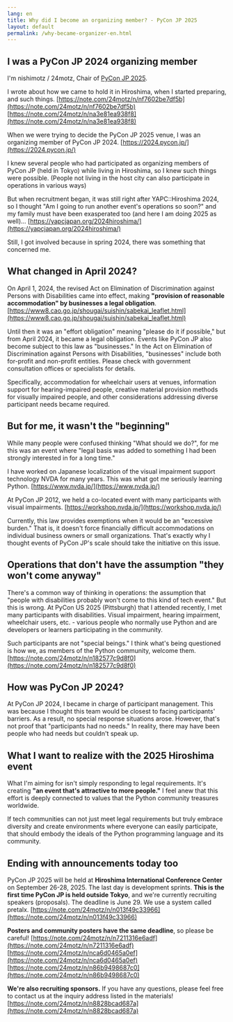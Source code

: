 ```yaml
---
lang: en
title: Why did I become an organizing member? - PyCon JP 2025
layout: default
permalink: /why-became-organizer-en.html
---
```


## I was a PyCon JP 2024 organizing member

I'm nishimotz / 24motz, Chair of [PyCon JP 2025](https://2025.pycon.jp/).

I wrote about how we came to hold it in Hiroshima, when I started preparing, and such things. [https://note.com/24motz/n/nf7602be7df5b](https://note.com/24motz/n/nf7602be7df5b) [https://note.com/24motz/n/na3e81ea938f8](https://note.com/24motz/n/na3e81ea938f8)

When we were trying to decide the PyCon JP 2025 venue, I was an organizing member of PyCon JP 2024. [https://2024.pycon.jp/](https://2024.pycon.jp/)

I knew several people who had participated as organizing members of PyCon JP (held in Tokyo) while living in Hiroshima, so I knew such things were possible. (People not living in the host city can also participate in operations in various ways)

But when recruitment began, it was still right after YAPC::Hiroshima 2024, so I thought "Am I going to run another event's operations so soon?" and my family must have been exasperated too (and here I am doing 2025 as well)... [https://yapcjapan.org/2024hiroshima/](https://yapcjapan.org/2024hiroshima/)

Still, I got involved because in spring 2024, there was something that concerned me.

## What changed in April 2024?

On April 1, 2024, the revised Act on Elimination of Discrimination against Persons with Disabilities came into effect, making **"provision of reasonable accommodation" by businesses a legal obligation**. [https://www8.cao.go.jp/shougai/suishin/sabekai_leaflet.html](https://www8.cao.go.jp/shougai/suishin/sabekai_leaflet.html)

Until then it was an "effort obligation" meaning "please do it if possible," but from April 2024, it became a legal obligation.
Events like PyCon JP also become subject to this law as "businesses."
In the Act on Elimination of Discrimination against Persons with Disabilities, "businesses" include both for-profit and non-profit entities.
Please check with government consultation offices or specialists for details.

Specifically, accommodation for wheelchair users at venues, information support for hearing-impaired people, creative material provision methods for visually impaired people, and other considerations addressing diverse participant needs became required.

## But for me, it wasn't the "beginning"

While many people were confused thinking "What should we do?", for me this was an event where "legal basis was added to something I had been strongly interested in for a long time."

I have worked on Japanese localization of the visual impairment support technology NVDA for many years.
This was what got me seriously learning Python. [https://www.nvda.jp/](https://www.nvda.jp/)

At PyCon JP 2012, we held a co-located event with many participants with visual impairments. [https://workshop.nvda.jp/](https://workshop.nvda.jp/)

Currently, this law provides exemptions when it would be an "excessive burden."
That is, it doesn't force financially difficult accommodations on individual business owners or small organizations.
That's exactly why I thought events of PyCon JP's scale should take the initiative on this issue.

## Operations that don't have the assumption "they won't come anyway"

There's a common way of thinking in operations: the assumption that "people with disabilities probably won't come to this kind of tech event."
But this is wrong.
At PyCon US 2025 (Pittsburgh) that I attended recently, I met many participants with disabilities.
Visual impairment, hearing impairment, wheelchair users, etc. - various people who normally use Python and are developers or learners participating in the community.

Such participants are not "special beings."
I think what's being questioned is how we, as members of the Python community, welcome them. [https://note.com/24motz/n/n182577c9d8f0](https://note.com/24motz/n/n182577c9d8f0)

## How was PyCon JP 2024?

At PyCon JP 2024, I became in charge of participant management.
This was because I thought this team would be closest to facing participants' barriers.
As a result, no special response situations arose.
However, that's not proof that "participants had no needs."
In reality, there may have been people who had needs but couldn't speak up.

## What I want to realize with the 2025 Hiroshima event

What I'm aiming for isn't simply responding to legal requirements.
It's creating **"an event that's attractive to more people."**
I feel anew that this effort is deeply connected to values that the Python community treasures worldwide.

If tech communities can not just meet legal requirements but truly embrace diversity and create environments where everyone can easily participate, that should embody the ideals of the Python programming language and its community.

## Ending with announcements today too

PyCon JP 2025 will be held at **Hiroshima International Conference Center** on September 26-28, 2025.
The last day is development sprints.
**This is the first time PyCon JP is held outside Tokyo**, and we're currently recruiting speakers (proposals).
The deadline is June 29.
We use a system called pretalx. [https://note.com/24motz/n/n013f49c33966](https://note.com/24motz/n/n013f49c33966)

**Posters and community posters have the same deadline**, so please be careful!
[https://note.com/24motz/n/n7211316e6adf](https://note.com/24motz/n/n7211316e6adf)
[https://note.com/24motz/n/nca6d0465a0ef](https://note.com/24motz/n/nca6d0465a0ef)
[https://note.com/24motz/n/n86b9498687c0](https://note.com/24motz/n/n86b9498687c0)

**We're also recruiting sponsors.**
If you have any questions, please feel free to contact us at the inquiry address listed in the materials!
[https://note.com/24motz/n/n8828bcad687a](https://note.com/24motz/n/n8828bcad687a)